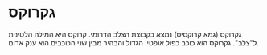 # גקרוקס

גקרוקס (גמא קרוקסיס) נמצא בקבוצת הצלב הדרומי. קרוקס היא המילה הלטינית ל"צלב".
גקרוקס הוא כוכב כפול אופטי. הגדול והבהיר מבין שני הכוכבים הוא ענק אדום.
